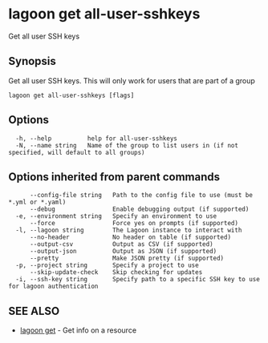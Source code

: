 # lagoon get all-user-sshkeys

Get all user SSH keys

## Synopsis

Get all user SSH keys. This will only work for users that are part of a group

```text
lagoon get all-user-sshkeys [flags]
```

## Options

```text
  -h, --help          help for all-user-sshkeys
  -N, --name string   Name of the group to list users in (if not specified, will default to all groups)
```

## Options inherited from parent commands

```text
      --config-file string   Path to the config file to use (must be *.yml or *.yaml)
      --debug                Enable debugging output (if supported)
  -e, --environment string   Specify an environment to use
      --force                Force yes on prompts (if supported)
  -l, --lagoon string        The Lagoon instance to interact with
      --no-header            No header on table (if supported)
      --output-csv           Output as CSV (if supported)
      --output-json          Output as JSON (if supported)
      --pretty               Make JSON pretty (if supported)
  -p, --project string       Specify a project to use
      --skip-update-check    Skip checking for updates
  -i, --ssh-key string       Specify path to a specific SSH key to use for lagoon authentication
```

## SEE ALSO

* [lagoon get](lagoon_get.md)     - Get info on a resource

